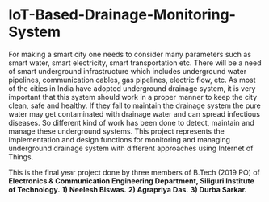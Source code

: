 # IoT-Based-Drainage-Monitoring-System
For making a smart city one needs to consider many parameters such as smart water, smart electricity, smart transportation etc. 
There will be a need of smart underground infrastructure which includes underground water pipelines, communication cables, gas pipelines, electric flow, etc. 
As most of the cities in India have adopted underground drainage system, it is very important that this system should work in a proper manner to keep the city clean, safe and healthy. 
If they fail to maintain the drainage system the pure water may get contaminated with drainage water and can spread infectious diseases. 
So different kind of work has been done to detect, maintain and manage these underground systems. 
This project represents the implementation and design functions for monitoring and managing underground drainage system with different approaches using Internet of Things.

This is the final year project done by three members of B.Tech (2019 PO) of **Electronics & Communication Engineering Department, Siliguri Institute of Technology.**
**1) Neelesh Biswas.** 
**2) Agrapriya Das.**
**3) Durba Sarkar.**
